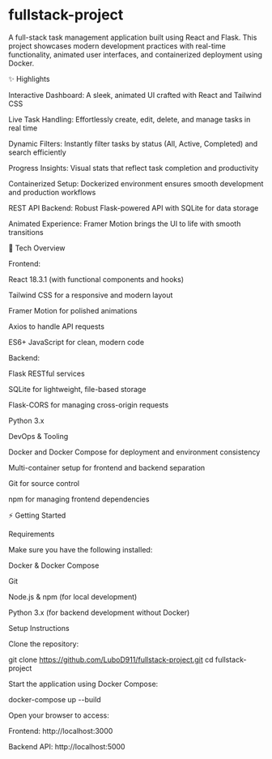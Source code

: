 # fullstack-project

A full-stack task management application built using React and Flask. This project showcases modern development practices with real-time functionality, animated user interfaces, and containerized deployment using Docker.

✨ Highlights

Interactive Dashboard: A sleek, animated UI crafted with React and Tailwind CSS

Live Task Handling: Effortlessly create, edit, delete, and manage tasks in real time

Dynamic Filters: Instantly filter tasks by status (All, Active, Completed) and search efficiently

Progress Insights: Visual stats that reflect task completion and productivity

Containerized Setup: Dockerized environment ensures smooth development and production workflows

REST API Backend: Robust Flask-powered API with SQLite for data storage

Animated Experience: Framer Motion brings the UI to life with smooth transitions

💠 Tech Overview



Frontend:

React 18.3.1 (with functional components and hooks)

Tailwind CSS for a responsive and modern layout

Framer Motion for polished animations

Axios to handle API requests

ES6+ JavaScript for clean, modern code



Backend:

Flask RESTful services

SQLite for lightweight, file-based storage

Flask-CORS for managing cross-origin requests

Python 3.x

DevOps & Tooling

Docker and Docker Compose for deployment and environment consistency

Multi-container setup for frontend and backend separation

Git for source control

npm for managing frontend dependencies



⚡ Getting Started

Requirements

Make sure you have the following installed:

Docker & Docker Compose

Git

Node.js & npm (for local development)

Python 3.x (for backend development without Docker)

Setup Instructions

Clone the repository:

git clone https://github.com/LuboD911/fullstack-project.git
cd fullstack-project

Start the application using Docker Compose:

docker-compose up --build

Open your browser to access:

Frontend: http://localhost:3000

Backend API: http://localhost:5000

